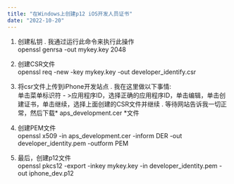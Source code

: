 ```yaml
---
title: "在Windows上创建p12 iOS开发人员证书"
date: "2022-10-20"
---
```


1. 创建私钥 . 我通过运行此命令来执行此操作  
    openssl genrsa -out mykey.key 2048  
    
2. 创建CSR文件  
    openssl req -new -key mykey.key -out developer\_identify.csr  
    
3. 将csr文件上传到iPhone开发站点 . 我在这里做以下事情:  
    单击菜单标识符 - >应用程序ID，选择正确的应用程序ID，单击编辑，单击创建证书，单击继续，选择上面创建的CSR文件并继续 . 等待网站告诉我一切正常，然后下载\* aps\_development.cer \*文件  
    
4. 创建PEM文件  
    openssl x509 -in aps\_development.cer -inform DER -out developer\_identity.pem -outform PEM  
    
5. 最后，创建p12文件  
    openssl pkcs12 -export -inkey mykey.key -in developer\_identity.pem -out iphone\_dev.p12
